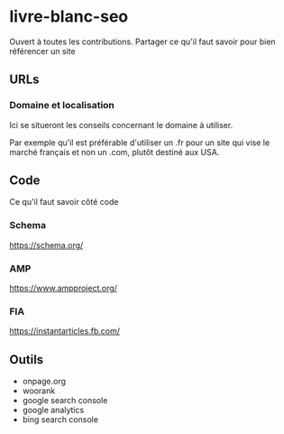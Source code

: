 # livre-blanc-seo
Ouvert à toutes les contributions. Partager ce qu'il faut savoir pour bien référencer un site

## URLs
### Domaine et localisation
Ici se situeront les conseils concernant le domaine à utiliser.

Par exemple qu'il est préférable d'utiliser un .fr pour un site qui vise le marché français et non un .com, plutôt destiné aux USA.

## Code

Ce qu'il faut savoir côté code

### Schema
https://schema.org/

### AMP
https://www.ampproject.org/

### FIA
https://instantarticles.fb.com/

## Outils
- onpage.org
- woorank
- google search console
- google analytics
- bing search console
